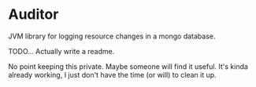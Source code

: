 # Auditor

JVM library for logging resource changes in a mongo database. 

TODO... Actually write a readme.

No point keeping this private. Maybe someone will find it useful. It's kinda already working, I just don't have the time (or will) to clean it up.
